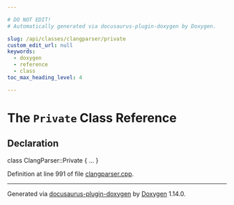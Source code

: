 ```yaml
---

# DO NOT EDIT!
# Automatically generated via docusaurus-plugin-doxygen by Doxygen.

slug: /api/classes/clangparser/private
custom_edit_url: null
keywords:
  - doxygen
  - reference
  - class
toc_max_heading_level: 4

---
```


<div class="doxyPage">

# The `Private` Class Reference



## Declaration

<div class="doxyDeclaration">
class ClangParser::Private { ... }
</div>


<p>Definition at line 991 of file <a href="/web-doxygen/docs/api/files/src/clangparser-cpp">clangparser.cpp</a>.</p>


<hr/>

<p class="doxyGeneratedBy">Generated via <a href="https://github.com/xpack/docusaurus-plugin-doxygen">docusaurus-plugin-doxygen</a> by <a href="https://www.doxygen.nl">Doxygen</a> 1.14.0.</p>

</div>
